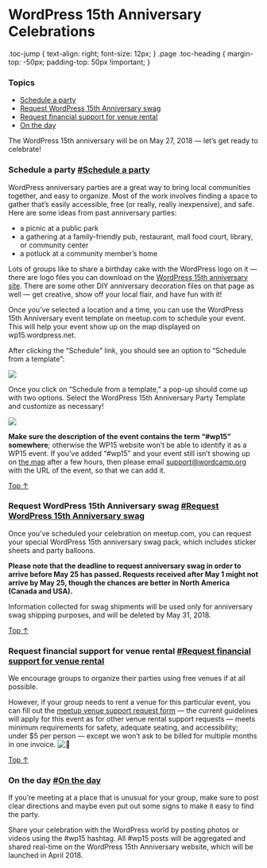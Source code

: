 WordPress 15th Anniversary Celebrations
=======================================

.toc-jump { text-align: right; font-size: 12px; } .page .toc-heading { margin-top: -50px; padding-top: 50px !important; }

### Topics

*   [Schedule a party](#schedule-a-party)
*   [Request WordPress 15th Anniversary swag](#request-wordpress-15th-anniversary-swag)
*   [Request financial support for venue rental](#request-financial-support-for-venue-rental)
*   [On the day](#on-the-day)

The WordPress 15th anniversary will be on May 27, 2018 — let’s get ready to celebrate!

### Schedule a party [#Schedule a party](#schedule-a-party)

WordPress anniversary parties are a great way to bring local communities together, and easy to organize. Most of the work involves finding a space to gather that’s easily accessible, free (or really, really inexpensive), and safe. Here are some ideas from past anniversary parties:

*   a picnic at a public park
*   a gathering at a family-friendly pub, restaurant, mall food court, library, or community center
*   a potluck at a community member’s home

Lots of groups like to share a birthday cake with the WordPress logo on it — there are logo files you can download on the [WordPress 15th anniversary site](https://wp15.wordpress.net/swag/). There are some other DIY anniversary decoration files on that page as well — get creative, show off your local flair, and have fun with it!

Once you’ve selected a location and a time, you can use the WordPress 15th Anniversary event template on meetup.com to schedule your event. This will help your event show up on the map displayed on wp15.wordpress.net.

After clicking the “Schedule” link, you should see an option to “Schedule from a template”:

[![](https://make.wordpress.org/community/files/2018/03/Screen-Shot-2018-03-21-at-4.14.04-PM-1024x557.png)](https://make.wordpress.org/community/files/2018/03/Screen-Shot-2018-03-21-at-4.14.04-PM.png)

Once you click on “Schedule from a template,” a pop-up should come up with two options. Select the WordPress 15th Anniversary Party Template and customize as necessary!

[![](https://make.wordpress.org/community/files/2018/03/Screen-Shot-2018-03-21-at-4.15.57-PM-300x292.png)](https://make.wordpress.org/community/files/2018/03/Screen-Shot-2018-03-21-at-4.15.57-PM.png)

**Make sure the description of the event contains the term “#wp15” somewhere**; otherwise the WP15 website won’t be able to identify it as a WP15 event. If you’ve added “#wp15” and your event still isn’t showing up on [the map](https://wp15.wordpress.net/about/) after a few hours, then please email [support@wordcamp.org](mailto:support@wordcamp.org) with the URL of the event, so that we can add it.

[Top ↑](#top)

### Request WordPress 15th Anniversary swag [#Request WordPress 15th Anniversary swag](#request-wordpress-15th-anniversary-swag)

Once you’ve scheduled your celebration on meetup.com, you can request your special WordPress 15th anniversary swag pack, which includes sticker sheets and party balloons.

**Please note that the deadline to request anniversary swag in order to arrive before May 25 has passed. Requests received after May 1 might not arrive by May 25, though the chances are better in North America (Canada and USA).**

Information collected for swag shipments will be used only for anniversary swag shipping purposes, and will be deleted by May 31, 2018.

[Top ↑](#top)

### Request financial support for venue rental [#Request financial support for venue rental](#request-financial-support-for-venue-rental)

We encourage groups to organize their parties using free venues if at all possible.

However, if your group needs to rent a venue for this particular event, you can fill out the [meetup venue support request form](https://make.wordpress.org/community/handbook/meetup-organizer/getting-started/venue-approval/) — the current guidelines will apply for this event as for other venue rental support requests — meets minimum requirements for safety, adequate seating, and accessibility; under $5 per person — except we won’t ask to be billed for multiple months in one invoice. ![🙂](https://s.w.org/images/core/emoji/2.4/svg/1f642.svg)

[Top ↑](#top)

### On the day [#On the day](#on-the-day)

If you’re meeting at a place that is unusual for your group, make sure to post clear directions and maybe even put out some signs to make it easy to find the party.

Share your celebration with the WordPress world by posting photos or videos using the #wp15 hashtag. All #wp15 posts will be aggregated and shared real-time on the WordPress 15th Anniversary website, which will be launched in April 2018.
